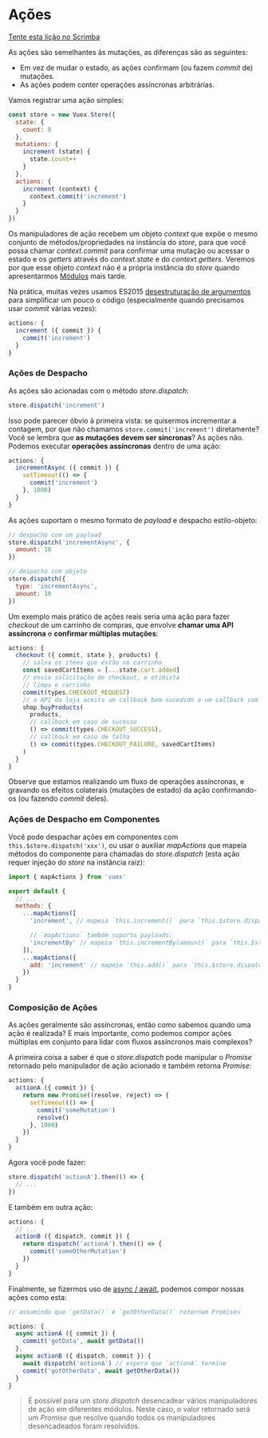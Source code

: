 # Ações

<div class="scrimba"><a href="https://scrimba.com/p/pnyzgAP/c6ggR3cG" target="_blank" rel="noopener noreferrer">Tente esta lição no Scrimba</a></div>

As ações são semelhantes às mutações, as diferenças são as seguintes:

- Em vez de mudar o estado, as ações confirmam (ou fazem _commit_ de) mutações.
- As ações podem conter operações assíncronas arbitrárias.

Vamos registrar uma ação simples:

``` js
const store = new Vuex.Store({
  state: {
    count: 0
  },
  mutations: {
    increment (state) {
      state.count++
    }
  },
  actions: {
    increment (context) {
      context.commit('increment')
    }
  }
})
```

Os manipuladores de ação recebem um objeto _context_ que expõe o mesmo conjunto de métodos/propriedades na instância do _store_, para que você possa chamar _context.commit_ para confirmar uma mutação ou acessar o estado e os _getters_ através do _context.state_ e do _context.getters_. Veremos por que esse objeto _context_ não é a própria instância do _store_ quando apresentarmos [Módulos](modules.md) mais tarde.

Na prática, muitas vezes usamos ES2015 [desestruturação de argumentos](https://github.com/lukehoban/es6features#destructuring) para simplificar um pouco o código (especialmente quando precisamos usar _commit_ várias vezes):

``` js
actions: {
  increment ({ commit }) {
    commit('increment')
  }
}
```

### Ações de Despacho

As ações são acionadas com o método _store.dispatch_:

``` js
store.dispatch('increment')
```

Isso pode parecer óbvio à primeira vista: se quisermos incrementar a contagem, por que não chamamos `store.commit('increment')` diretamente? Você se lembra que **as mutações devem ser síncronas**? As ações não. Podemos executar **operações assíncronas** dentro de uma ação:

``` js
actions: {
  incrementAsync ({ commit }) {
    setTimeout(() => {
      commit('increment')
    }, 1000)
  }
}
```

As ações suportam o mesmo formato de _payload_ e despacho estilo-objeto:

``` js
// despacho com um payload
store.dispatch('incrementAsync', {
  amount: 10
})

// despacho com objeto
store.dispatch({
  type: 'incrementAsync',
  amount: 10
})
```

Um exemplo mais prático de ações reais seria uma ação para fazer _checkout_ de um carrinho de compras, que envolve **chamar uma API assíncrona** e **confirmar múltiplas mutações**:

``` js
actions: {
  checkout ({ commit, state }, products) {
    // salva os itens que estão no carrinho
    const savedCartItems = [...state.cart.added]
    // envia solicitação de checkout, e otimista
    // limpa o carrinho
    commit(types.CHECKOUT_REQUEST)
    // a API da loja aceita um callback bem-sucedido e um callback com falha
    shop.buyProducts(
      products,
      // callback em caso de sucesso
      () => commit(types.CHECKOUT_SUCCESS),
      // callback em caso de falha
      () => commit(types.CHECKOUT_FAILURE, savedCartItems)
    )
  }
}
```

Observe que estamos realizando um fluxo de operações assíncronas, e gravando os efeitos colaterais (mutações de estado) da ação confirmando-os (ou fazendo _commit_ deles).

### Ações de Despacho em Componentes

Você pode despachar ações em componentes com `this.$store.dispatch('xxx')`, ou usar o auxiliar _mapActions_ que mapeia métodos do componente para chamadas do _store.dispatch_ (esta ação requer injeção do _store_ na instância raiz):

``` js
import { mapActions } from 'vuex'

export default {
  // ...
  methods: {
    ...mapActions([
      'increment', // mapeia `this.increment()` para `this.$store.dispatch('increment')`

      // `mapActions` também suporta payloads:
      'incrementBy' // mapeia `this.incrementBy(amount)` para `this.$store.dispatch('incrementBy', amount)`
    ]),
    ...mapActions({
      add: 'increment' // mapeia `this.add()` para `this.$store.dispatch('increment')`
    })
  }
}
```

### Composição de Ações

As ações geralmente são assíncronas, então como sabemos quando uma ação é realizada? E mais importante, como podemos compor ações múltiplas em conjunto para lidar com fluxos assíncronos mais complexos?

A primeira coisa a saber é que o _store.dispatch_ pode manipular o _Promise_ retornado pelo manipulador de ação acionado e também retorna _Promise_:

``` js
actions: {
  actionA ({ commit }) {
    return new Promise((resolve, reject) => {
      setTimeout(() => {
        commit('someMutation')
        resolve()
      }, 1000)
    })
  }
}
```

Agora você pode fazer:

``` js
store.dispatch('actionA').then(() => {
  // ...
})
```

E também em outra ação:

``` js
actions: {
  // ...
  actionB ({ dispatch, commit }) {
    return dispatch('actionA').then(() => {
      commit('someOtherMutation')
    })
  }
}
```

Finalmente, se fizermos uso de [async / await](https://tc39.github.io/ecmascript-asyncawait/), podemos compor nossas ações como esta:

``` js
// assumindo que `getData()` e `getOtherData()` retornam Promises

actions: {
  async actionA ({ commit }) {
    commit('gotData', await getData())
  },
  async actionB ({ dispatch, commit }) {
    await dispatch('actionA') // espera que `actionA` termine
    commit('gotOtherData', await getOtherData())
  }
}
```

> É possível para um _store.dispatch_ desencadear vários manipuladores de ação em diferentes módulos. Neste caso, o valor retornado será um _Promise_ que resolve quando todos os manipuladores desencadeados foram resolvidos.
